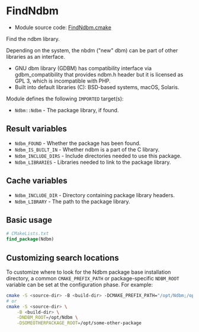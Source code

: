 <!-- This is auto-generated file. -->
# FindNdbm

* Module source code: [FindNdbm.cmake](https://github.com/petk/php-build-system/blob/master/cmake/cmake/modules/FindNdbm.cmake)

Find the ndbm library.

Depending on the system, the nbdm ("new" dbm) can be part of other libraries as
an interface.

* GNU dbm library (GDBM) has compatibility interface via gdbm_compatibility that
  provides ndbm.h header but it is licensed as GPL 3, which is incompatible with
  PHP.
* Built into default libraries (C): BSD-based systems, macOS, Solaris.

Module defines the following `IMPORTED` target(s):

* `Ndbm::Ndbm` - The package library, if found.

## Result variables

* `Ndbm_FOUND` - Whether the package has been found.
* `Ndbm_IS_BUILT_IN` - Whether ndbm is a part of the C library.
* `Ndbm_INCLUDE_DIRS` - Include directories needed to use this package.
* `Ndbm_LIBRARIES` - Libraries needed to link to the package library.

## Cache variables

* `Ndbm_INCLUDE_DIR` - Directory containing package library headers.
* `Ndbm_LIBRARY` - The path to the package library.

## Basic usage

```cmake
# CMakeLists.txt
find_package(Ndbm)
```

## Customizing search locations

To customize where to look for the Ndbm package base
installation directory, a common `CMAKE_PREFIX_PATH` or
package-specific `NDBM_ROOT` variable can be set at
the configuration phase. For example:

```sh
cmake -S <source-dir> -B <build-dir> -DCMAKE_PREFIX_PATH="/opt/Ndbm;/opt/some-other-package"
# or
cmake -S <source-dir> \
    -B <build-dir> \
    -DNDBM_ROOT=/opt/Ndbm \
    -DSOMEOTHERPACKAGE_ROOT=/opt/some-other-package
```
